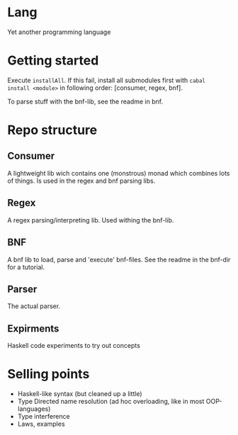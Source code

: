 Lang
====

Yet another programming language


Getting started
===============

Execute ````installAll````. If this fail, install all submodules first with ````cabal install <module>```` in following order: [consumer, regex, bnf].

To parse stuff with the bnf-lib, see the readme in bnf.


Repo structure
==============

Consumer
--------

A lightweight lib wich contains one (monstrous) monad which combines lots of things.
Is used in the regex and bnf parsing libs.

Regex
-----

A regex parsing/interpreting lib. Used withing the bnf-lib.

BNF
---

A bnf lib to load, parse and 'execute' bnf-files. See the readme in the bnf-dir for a tutorial.

Parser
------

The actual parser.

Expirments
----------

Haskell code experiments to try out concepts

Selling points
==============

* Haskell-like syntax (but cleaned up a little)
* Type Directed name resolution (ad hoc overloading, like in most OOP-languages)
* Type interference
* Laws, examples

